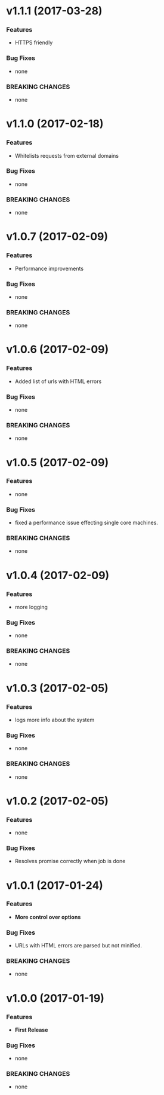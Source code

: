 #  v1.1.1 (2017-03-28)

### Features

* HTTPS friendly

### Bug Fixes

* none

### BREAKING CHANGES

* none



#  v1.1.0 (2017-02-18)

### Features

* Whitelists requests from external domains

### Bug Fixes

* none

### BREAKING CHANGES

* none

#  v1.0.7 (2017-02-09)

### Features

* Performance improvements

### Bug Fixes

* none

### BREAKING CHANGES

* none



#  v1.0.6 (2017-02-09)

### Features

* Added list of urls with HTML errors

### Bug Fixes

* none

### BREAKING CHANGES

* none



#  v1.0.5 (2017-02-09)

### Features

* none

### Bug Fixes

* fixed a performance issue effecting single core machines.

### BREAKING CHANGES

* none


#  v1.0.4 (2017-02-09)

### Features

* more logging

### Bug Fixes

* none

### BREAKING CHANGES

* none


#  v1.0.3 (2017-02-05)

### Features

* logs more info about the system

### Bug Fixes

* none

### BREAKING CHANGES

* none



#  v1.0.2 (2017-02-05)

### Features

* none

### Bug Fixes

* Resolves promise correctly when job is done


#  v1.0.1 (2017-01-24)

### Features

* **More control over options**

### Bug Fixes

* URLs with HTML errors are parsed but not minified. 

### BREAKING CHANGES

* none


#  v1.0.0 (2017-01-19)

### Features

* **First Release**

### Bug Fixes

* none

### BREAKING CHANGES

* none